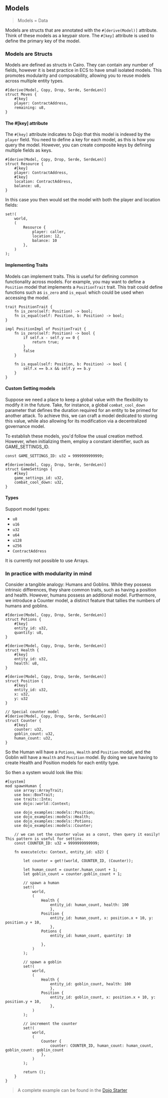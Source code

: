 ## Models

> Models = Data

Models are structs that are annotated with the `#[derive(Model)]` attribute. Think of these models as a keypair store. The `#[key]` attribute is used to define the primary key of the model.

### Models are Structs

Models are defined as structs in Cairo. They can contain any number of fields, however it is best practice in ECS to have small isolated models. This promotes modularity and composability, allowing you to reuse models across multiple entity types.

```rust,ignore
#[derive(Model, Copy, Drop, Serde, SerdeLen)]
struct Moves {
    #[key]
    player: ContractAddress,
    remaining: u8,
}
```

#### The #[key] attribute

The `#[key]` attribute indicates to Dojo that this model is indexed by the `player` field. You need to define a key for each model, as this is how you query the model. However, you can create composite keys by defining multiple fields as keys. 

```rust,ignore
#[derive(Model, Copy, Drop, Serde, SerdeLen)]
struct Resource {
    #[key]
    player: ContractAddress,
    #[key]
    location: ContractAddress,
    balance: u8,
}
```

In this case you then would set the model with both the player and location fields:

```rust,ignore
set!(
    world,
    (
        Resource {
            player: caller,
            location: 12,
            balance: 10
        },
    )
);
```

#### Implementing Traits

Models can implement traits. This is useful for defining common functionality across models. For example, you may want to define a `Position` model that implements a `PositionTrait` trait. This trait could define functions such as `is_zero` and `is_equal` which could be used when accessing the model.

```rust,ignore
trait PositionTrait {
    fn is_zero(self: Position) -> bool;
    fn is_equal(self: Position, b: Position) -> bool;
}

impl PositionImpl of PositionTrait {
    fn is_zero(self: Position) -> bool {
        if self.x - self.y == 0 {
            return true;
        }
        false
    }

    fn is_equal(self: Position, b: Position) -> bool {
        self.x == b.x && self.y == b.y
    }
}
```

#### Custom Setting models

Suppose we need a place to keep a global value with the flexibility to modify it in the future. Take, for instance, a global `combat_cool_down` parameter that defines the duration required for an entity to be primed for another attack. To achieve this, we can craft a model dedicated to storing this value, while also allowing for its modification via a decentralized governance model.

To establish these models, you'd follow the usual creation method. However, when initializing them, employ a constant identifier, such as GAME_SETTINGS_ID.

```rust,ignore
const GAME_SETTINGS_ID: u32 = 9999999999999;

#[derive(model, Copy, Drop, Serde, SerdeLen)]
struct GameSettings {
    #[key]
    game_settings_id: u32,
    combat_cool_down: u32,
}
``` 

#### Types

Support model types:

-   `u8`
-   `u16`
-   `u32`
-   `u64`
-   `u128`
-   `u256`
-   `ContractAddress`

It is currently not possible to use Arrays.


### In practice with modularity in mind

Consider a tangible analogy: Humans and Goblins. While they possess intrinsic differences, they share common traits, such as having a position and health. However, humans possess an additional model. Furthermore, we introduce a Counter model, a distinct feature that tallies the numbers of humans and goblins.

```rust,ignore
#[derive(Model, Copy, Drop, Serde, SerdeLen)]
struct Potions {
    #[key]
    entity_id: u32,
    quantity: u8,
}

#[derive(Model, Copy, Drop, Serde, SerdeLen)]
struct Health {
    #[key]
    entity_id: u32,
    health: u8,
}

#[derive(Model, Copy, Drop, Serde, SerdeLen)]
struct Position {
    #[key]
    entity_id: u32,
    x: u32,
    y: u32
}

// Special counter model
#[derive(Model, Copy, Drop, Serde, SerdeLen)]
struct Counter {
    #[key]
    counter: u32,
    goblin_count: u32,
    human_count: u32,
}
```

So the Human will have a `Potions`, `Health` and `Position` model, and the Goblin will have a `Health` and `Position` model. By doing we save having to create Health and Position models for each entity type.

So then a system would look like this:

```rust,ignore
#[system]
mod spawnHuman {
    use array::ArrayTrait;
    use box::BoxTrait;
    use traits::Into;
    use dojo::world::Context;

    use dojo_examples::models::Position;
    use dojo_examples::models::Health;
    use dojo_examples::models::Potions;
    use dojo_examples::models::Counter;

    // we can set the counter value as a const, then query it easily! This pattern is useful for settins.
    const COUNTER_ID: u32 = 9999999999999;

    fn execute(ctx: Context, entity_id: u32) {

        let counter = get!(world, COUNTER_ID, (Counter));

        let human_count = counter.human_count + 1;
        let goblin_count = counter.goblin_count + 1;

        // spawn a human
        set!(
            world,
            (
                Health {
                    entity_id: human_count, health: 100
                    }, 
                Position {
                    entity_id: human_count, x: position.x + 10, y: position.y + 10,
                    }, 
                Potions {
                    entity_id: human_count, quantity: 10
                    
                },
            )
        );

        // spawn a goblin
        set!(
            world,
            (
                Health {
                    entity_id: goblin_count, health: 100
                    }, 
                Position {
                    entity_id: goblin_count, x: position.x + 10, y: position.y + 10,
                    },
            )
        );

        // increment the counter
        set!(
            world,
            (
                Counter {
                    counter: COUNTER_ID, human_count: human_count, goblin_count: goblin_count
                },
            )
        );
        
        return ();
    }
}
```

> A complete example can be found in the [Dojo Starter](https://github.com/dojoengine/dojo-starter)